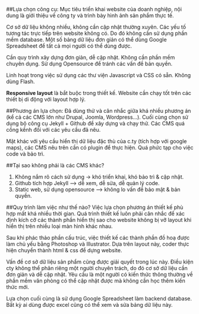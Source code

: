 ##Lựa chọn công cụ:
Mục tiêu triển khai website của doanh nghiệp, nội dung là giới thiệu về công ty và trình bày hình ảnh sản phẩm thực tế. 

Cơ sở dữ liệu không nhiều, không cần cập nhật thường xuyên. Các yếu tố tương tác trực tiếp trên website không có. Do đó không cần sử dụng phần mềm database. Một số bảng dữ liệu đơn giản có thể dùng Google Spreadsheet để tất cả mọi người có thể dùng được.

Cần quy trình xây dựng đơn giản, dễ cập nhật. Không cần phần mềm chuyên dụng. Sử dụng Opensource để tránh các vấn đề bản quyền.

Linh hoạt trong việc sử dụng các thư viện Javascript và CSS có sẵn. Không dùng Flash.

**Responsive layout** là bắt buộc trong thiết kế. Website cần chạy tốt trên các thiết bị di động với layout hợp lý.

##Phương án lựa chọn:
Đã dùng thử và cân nhắc giữa khá nhiều phương án (kể cả các CMS lớn như Drupal, Joomla, Wordpress...). Cuối cùng chọn sử dụng bộ công cụ Jekyll + Github để xây dựng và chạy thử. Các CMS quá cồng kềnh đối với các yêu cầu đã nêu. 

Mặt khác với yêu cầu hiển thị dữ liệu đặc thù của c.ty (tích hợp với google maps), các CMS nêu trên cần có plugin để thực hiện. Quá phức tạp cho việc code và bảo trì.

##Tại sao không phải là các CMS khác?
1. Không nắm rõ cách sử dụng -> khó triển khai, khó bảo trì & cập nhật.
2. Github tích hợp Jekyll --> dễ xem, dễ sửa, dễ quản lý code.
3. Static web, sử dụng opensource --> không lo vấn đề bảo mật & bản quyền.

##Quy trình làm việc như thế nào?
Việc lựa chọn phương án thiết kế phù hợp mất khá nhiều thời gian. Quá trình thiết kế luôn phải cân nhắc để xác định kích cỡ các thành phần hiển thị sao cho website không bị vỡ layout khi hiển thị trên nhiều loại màn hình khác nhau.

Sau khi phác thảo phần cấu trúc, việc thiết kế các thành phần đồ hoạ được làm chủ yếu bằng Photoshop và Illustrator. Dựa trên layout này, coder thực hiện chuyển thành html & css để dựng website.

Vấn đề cơ sở dữ liệu sản phẩm cũng được giải quyết trong lúc này. Điều kiện cty không thể phân riêng một người chuyên trách, do đó cơ sở dữ liệu cần đơn giản và dễ cập nhật. Yêu cầu là một người có kiến thức thông thường về phần mềm văn phòng có thể cập nhật được mà không cần học thêm kiến thức mới.

Lựa chọn cuối cùng là sử dụng Google Spreadsheet làm backend database. Bất kỳ ai dùng được excel cũng có thể xem và sửa bảng dữ liệu này. 